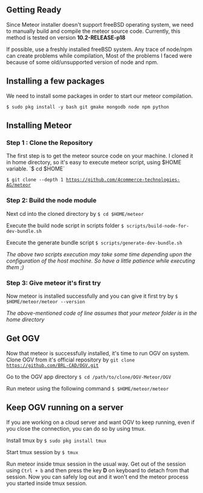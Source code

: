 ## Getting Ready

Since Meteor installer doesn't support freeBSD operating system, we need
to manually build and compile the meteor source code. Currently, this
method is tested on version **10.2-RELEASE-p18**

If possible, use a freshly installed freeBSD system. Any trace of
node/npm can create problems while compilation, Most of the problems I
faced were because of some old/unsupported version of node and npm.

## Installing a few packages

We need to install some packages in order to start our meteor
compilation.

`$ sudo pkg install -y bash git gmake mongodb node npm python`

## Installing Meteor

### Step 1 : Clone the Repository

The first step is to get the meteor source code on your machine. I
cloned it in home directory, so it's easy to execute meteor script,
using $HOME variable.
`$ cd $HOME`

`$ git clone --depth 1 `[`https://github.com/4commerce-technologies-AG/meteor`](https://github.com/4commerce-technologies-AG/meteor)

### Step 2: Build the node module

Next cd into the cloned directory by
`$ cd $HOME/meteor`

Execute the build node script in scripts folder
`$ scripts/build-node-for-dev-bundle.sh`

Execute the generate bundle script
`$ scripts/generate-dev-bundle.sh`

*The above two scripts execution may take some time depending upon the
configuration of the host machine. So have a little patience while
executing them ;)*

### Step 3: Give meteor it's first try

Now meteor is installed successfully and you can give it first try by
`$ $HOME/meteor/meteor --version`

*The above-mentioned code of line assumes that your meteor folder is in
the home directory*

## Get OGV

Now that meteor is successfully installed, it's time to run OGV on
system. Clone OGV from it's official repository by
`git clone `[`https://github.com/BRL-CAD/OGV.git`](https://github.com/BRL-CAD/OGV.git)

Go to the OGV app directory
`$ cd /path/to/clone/OGV-Meteor/OGV`

Run meteor using the following command
`$ $HOME/meteor/meteor`

## Keep OGV running on a server

If you are working on a cloud server and want OGV to keep running, even
if you close the connection, you can do so by using tmux.

Install tmux by
`$ sudo pkg install tmux`

Start tmux session by
`$ tmux`

Run meteor inside tmux session in the usual way. Get out of the session
using `Ctrl + b` and then press the key **D** on keyboard to detach from
that session. Now you can safely log out and it won't end the meteor
process you started inside tmux session.